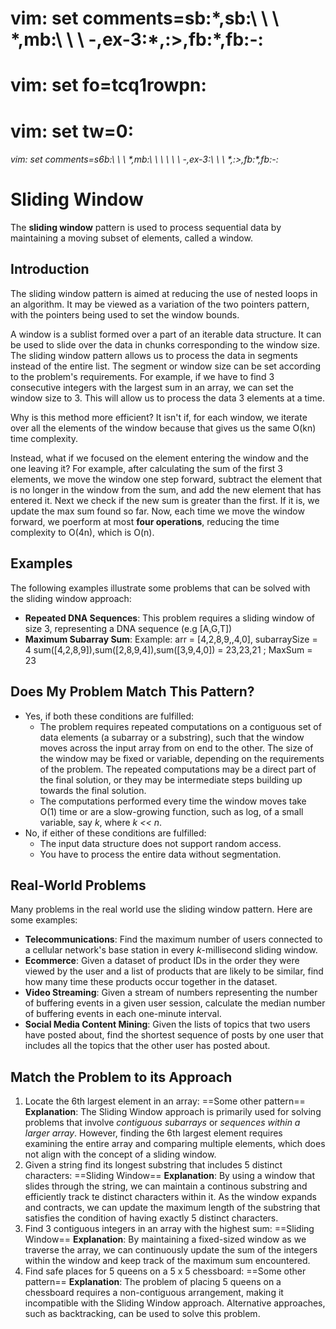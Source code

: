 # vim: set comments=sb\:\*,sb\:\ \ \ \*,mb\:\ \ \ -,ex-3\:\*,\:>,fb\:\*,fb\:-:
# vim: set fo=tcq1rowpn:
# vim: set tw=0:



###### vim: set comments=s6b\:\ \ \ \*,mb\:\ \ \ \ \ \ -\,ex-3\:\ \ \ \*,\:>,fb\:\*,fb\:-:
# Sliding Window
The **sliding window** pattern is used to process sequential data by maintaining a moving subset of elements, called a window.
## Introduction
The sliding window pattern is aimed at reducing the use of nested loops in an algorithm. It may be viewed as a variation of the two pointers pattern, with the pointers being used to set the window bounds.

A window is a sublist formed over a part of an iterable data structure. It can be used to slide over the data in chunks corresponding to the window size. The sliding window pattern allows us to process the data in segments instead of the entire list. The segment or window size can be set according to the problem's requirements. For example, if we have to find 3 consecutive integers with the largest sum in an array, we can set the window size to 3. This will allow us to process the data 3 elements at a time.

Why is this method more efficient? It isn't if, for each window, we iterate over all the elements of the window because that gives us the same O(kn) time complexity.

Instead, what if we focused on the element entering the window and the one leaving it? For example, after calculating the sum of the first 3 elements, we move the window one step forward, subtract the element that is no longer in the window from the sum, and add the new element that has entered it. Next we check if the new sum is greater than the first. If it is, we update the max sum found so far. Now, each time we move the window forward, we poerform at most **four operations**, reducing the time complexity to O(4n), which is O(n).

## Examples
The following examples illustrate some problems that can be solved with the sliding window approach:
* **Repeated DNA Sequences**: This problem requires a sliding window of size 3, representing a DNA sequence (e.g [A,G,T])
* **Maximum Subarray Sum**: Example: arr = [4,2,8,9,,4,0], subarraySize = 4 
  sum([4,2,8,9]),sum([2,8,9,4]),sum([3,9,4,0]) = 23,23,21 ; MaxSum = 23

## Does My Problem Match This Pattern?
* Yes, if both these conditions are fulfilled:
  - The problem requires repeated computations on a contiguous set of data elements (a subarray or a substring), such that the window moves
    across the input array from on end to the other. The size of the window may be fixed or variable, depending on the requirements of the
    problem. The repeated computations may be a direct part of the final solution, or they may be intermediate steps building up towards the
    final solution.
  - The computations performed every time the window moves take O(1) time or are a slow-growing function, such as log, of a small variable,
    say *k*, where *k << n*.
* No, if either of these conditions are fulfilled:
  - The input data structure does not support random access.
  - You have to process the entire data without segmentation.

## Real-World Problems
Many problems in the real world use the sliding window pattern. Here are some examples:
* **Telecommunications**: Find the maximum number of users connected to a cellular network's base station in every *k*-millisecond sliding 
  window.
* **Ecommerce**: Given a dataset of product IDs in the order they were viewed by the user and a list of products that are likely to be
  similar, find how many time these products occur together in the dataset.
* **Video Streaming**: Given a stream of numbers representing the number of buffering events in a given user session, calculate the median
  number of buffering events in each one-minute interval.
* **Social Media Content Mining**: Given the lists of topics that two users have posted about, find the shortest sequence of posts by one
  user that includes all the topics that the other user has posted about.

## Match the Problem to its Approach
1. Locate the 6th largest element in an array: ==Some other pattern==
   **Explanation**: The Sliding Window approach is primarily used for solving problems that involve *contiguous subarrays* or *sequences 
   within a larger array*. However, finding the 6th largest element requires examining the entire array and comparing multiple elements,
   which does not align with the concept of a sliding window.
2. Given a string find its longest substring that includes 5 distinct characters: ==Sliding Window==
   **Explanation**: By using a window that slides through the string, we can maintain a continous substring and efficiently track te 
   distinct characters within it. As the window expands and contracts, we can update the maximum length of the substring that satisfies
   the condition of having exactly 5 distinct characters.
3. Find 3 contiguous integers in an array with the highest sum: ==Sliding Window==
   **Explanation**: By maintaining a fixed-sized window as we traverse the array, we can continuously update the sum of the integers within 
   the window and keep track of the maximum sum encountered.
4. Find safe places for 5 queens on a 5 x 5 chessboard: ==Some other pattern==
   **Explanation**: The problem of placing 5 queens on a chessboard requires a non-contiguous arrangement, making it incompatible with the
   Sliding Window approach. Alternative approaches, such as backtracking, can be used to solve this problem.
